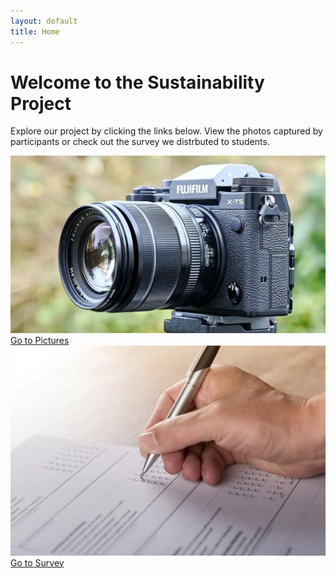 ```yaml
---
layout: default
title: Home
---
```


# Welcome to the Sustainability Project


<div class="intro-text">
    <p>Explore our project by clicking the links below. View the photos captured by participants or check out the survey we distrbuted to students.</p>
</div>
<div class="image-container">
    <a href="pictures.html">
        <img src="pictures/camera.webp" alt="Go to Pictures" class="image-button">
        <div class="image-text">Go to Pictures</div>
    </a>
</div>
    
<div class="image-container">
    <a href="survey.html">
        <img src="pictures/person_survey.webp" alt="Go to Survey" class="image-button">
        <div class="image-text">Go to Survey</div>
    </a>
</div>